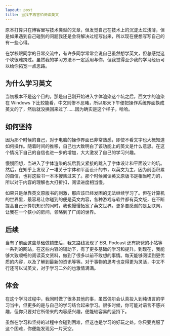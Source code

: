 ```yaml
---
layout: post
title: 当我不再害怕阅读英文
---
```

原本打算只在博客里写技术类型的文章，但发觉自己在技术上的沉淀太过浅薄，但是如果遇到自己碰到的问题我还是会将解决过程写出来，所以现在便想写写自己的有一些心得。

在学校跟同学的日常交流中，有许多同学常常会说自己虽然想学英文，但总感觉这个坎很难跨过。虽然我的学习方法不一定适用与你，但我觉得至少我的学习经历可以给你拓宽一点思路。

## 为什么学习英文

当初根本不是这个目的。那是自己刚开始进入字体渲染这个坑之后，西文字的渲染在 Windows 下比较能看，中文则惨不忍睹，所以那天下午便把操作系统界面换成英文的了，然后就没换回来过了……因为确实是这个样子，哈哈。

## 如何坚持

因为那个时候的自己，对于电脑的操作界面已非常熟悉，即使不看文字也大概知道如何操作。随着时间的推移，自己也大致明白了该功能上的英文是什么意思。在这个情况下自己的自信也进一步的增加，大大激发了自己的学习兴趣。

慢慢回想，当进入了字体渲染的坑后我又紧接的跳入了字体设计和平面设计的坑。然后，在知乎上发现了一堆关于字体和平面设计的书，以英文为主，因为前面积累的自信，也将这些书一本本搜集过来了。那个时候阅读英文原版书是相当吃力的，所以对于内容的理解也大打折扣，阅读进度相当慢。

如果只是单靠英文原版书的刺激，那应该已经发困的无法继续学习了。但在计算机的世界里，最容易让你碰到的便是英文内容，各种游戏与软件都有英文版，在不断提高自己计算机知识的同时，我也慢慢拓宽了英文世界。更多要感谢的是互联网，让我在一个狭小的房间，领略到了广阔的世界。

## 后续

当有了前面这些基础做铺垫后，我又路线发现了 ESL Podcast 还有奶爸的小站等一系列的网站，在这些内容的辅助下，有了更多基础的学习和提升。到现在，我能够大致顺畅的阅读英文资料，做到了很多以前不敢想的事情。每天能够阅读到更优质的内容，以及了解到最新的资讯等等。对于事物的思考也变得更为灵活，中文不行还可以试英文，对于学习二外的也激情满满。

## 体会

在这个学习过程中，我同时做了很多其他的事，虽然偶尔会认真投入到纯语言的学习当中，但更多的是与自己的学习结合起来学习。很多时候，你可能对语言不感兴趣，但你只要对它所带来的内容感兴趣，便能较容易的坚持下。

虽然在学习和坚持的过程中会碰到困难，但这也是学习的好玩之处。你只要克服了这个困难，你便能发现另一片天空。


